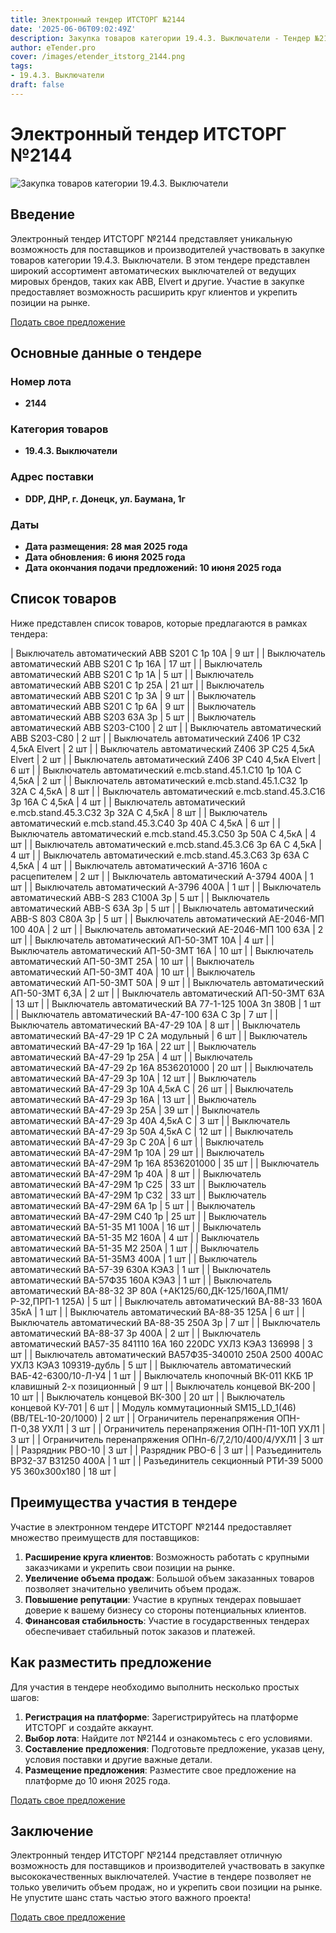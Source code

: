 ```yaml
---
title: Электронный тендер ИТСТОРГ №2144
date: '2025-06-06T09:02:49Z'
description: Закупка товаров категории 19.4.3. Выключатели - Тендер №2144
author: eTender.pro
cover: /images/etender_itstorg_2144.png
tags:
- 19.4.3. Выключатели
draft: false
---
```

# Электронный тендер ИТСТОРГ №2144

![Закупка товаров категории 19.4.3. Выключатели](/images/etender_itstorg_2144.png)

## Введение

Электронный тендер ИТСТОРГ №2144 представляет уникальную возможность для поставщиков и производителей участвовать в закупке товаров категории 19.4.3. Выключатели. В этом тендере представлен широкий ассортимент автоматических выключателей от ведущих мировых брендов, таких как ABB, Elvert и другие. Участие в закупке предоставляет возможность расширить круг клиентов и укрепить позиции на рынке.

[Подать свое предложение](https://itstorg.ru/tender-2144?utm_source=etender)

## Основные данные о тендере

### Номер лота
- **2144**

### Категория товаров
- **19.4.3. Выключатели**

### Адрес поставки
- **DDP, ДНР, г. Донецк, ул. Баумана, 1г**

### Даты
- **Дата размещения: 28 мая 2025 года**
- **Дата обновления: 6 июня 2025 года**
- **Дата окончания подачи предложений: 10 июня 2025 года**

## Список товаров

Ниже представлен список товаров, которые предлагаются в рамках тендера:

| Выключатель автоматический ABB S201 C 1р 10А | 9 шт |
| Выключатель автоматический ABB S201 C 1р 16А | 17 шт |
| Выключатель автоматический ABB S201 C 1р 1А | 5 шт |
| Выключатель автоматический ABB S201 C 1р 25А | 21 шт |
| Выключатель автоматический ABB S201 C 1р 3А | 9 шт |
| Выключатель автоматический ABB S201 C 1р 6А | 9 шт |
| Выключатель автоматический ABB S203 63A 3р | 5 шт |
| Выключатель автоматический ABB S203-C100 | 2 шт |
| Выключатель автоматический ABB S203-C80 | 2 шт |
| Выключатель автоматический Z406 1Р C32 4,5кА Elvert | 2 шт |
| Выключатель автоматический Z406 3Р C25 4,5кА Elvert | 2 шт |
| Выключатель автоматический Z406 3Р C40 4,5кА Elvert | 6 шт |
| Выключатель автоматический e.mcb.stand.45.1.C10 1р 10А C 4,5кА | 2 шт |
| Выключатель автоматический e.mcb.stand.45.1.C32 1р 32А C 4,5кА | 8 шт |
| Выключатель автоматический e.mcb.stand.45.3.C16 3р 16А C 4,5кА | 4 шт |
| Выключатель автоматический e.mcb.stand.45.3.C32 3р 32А C 4,5кА | 8 шт |
| Выключатель автоматический e.mcb.stand.45.3.C40 3р 40А C 4,5кА | 6 шт |
| Выключатель автоматический e.mcb.stand.45.3.C50 3р 50А C 4,5кА | 4 шт |
| Выключатель автоматический e.mcb.stand.45.3.C6 3р 6А C 4,5кА | 4 шт |
| Выключатель автоматический e.mcb.stand.45.3.C63 3р 63А C 4,5кА | 4 шт |
| Выключатель автоматический А-3716 160А с расцепителем | 2 шт |
| Выключатель автоматический А-3794 400А | 1 шт |
| Выключатель автоматический А-3796 400А | 1 шт |
| Выключатель автоматический АВВ-S 283 C100А 3р | 5 шт |
| Выключатель автоматический АВВ-S 63А 3р | 5 шт |
| Выключатель автоматический АВВ-S 803 C80А 3р | 5 шт |
| Выключатель автоматический АЕ-2046-МП 100 40А | 2 шт |
| Выключатель автоматический АЕ-2046-МП 100 63А | 2 шт |
| Выключатель автоматический АП-50-3МТ 10А | 4 шт |
| Выключатель автоматический АП-50-3МТ 16А | 10 шт |
| Выключатель автоматический АП-50-3МТ 25А | 10 шт |
| Выключатель автоматический АП-50-3МТ 40А | 10 шт |
| Выключатель автоматический АП-50-3МТ 50А | 9 шт |
| Выключатель автоматический АП-50-3МТ 6,3А | 2 шт |
| Выключатель автоматический АП-50-ЗМТ 63А | 13 шт |
| Выключатель автоматический ВА 77-1-125 100A 3п 380В | 1 шт |
| Выключатель автоматический ВА-47-100 63А С 3р | 7 шт |
| Выключатель автоматический ВА-47-29 10А | 8 шт |
| Выключатель автоматический ВА-47-29 1P C 2A модульный | 6 шт |
| Выключатель автоматический ВА-47-29 1р 16А | 22 шт |
| Выключатель автоматический ВА-47-29 1р 25A | 4 шт |
| Выключатель автоматический ВА-47-29 2р 16А 8536201000 | 20 шт |
| Выключатель автоматический ВА-47-29 3р 10А | 12 шт |
| Выключатель автоматический ВА-47-29 3р 10А 4,5кА С | 26 шт |
| Выключатель автоматический ВА-47-29 3р 16А | 13 шт |
| Выключатель автоматический ВА-47-29 3р 25А | 39 шт |
| Выключатель автоматический ВА-47-29 3р 40А 4,5кА С | 3 шт |
| Выключатель автоматический ВА-47-29 3р 50А 4,5кА С | 12 шт |
| Выключатель автоматический ВА-47-29 3р С 20А | 6 шт |
| Выключатель автоматический ВА-47-29М 1р 10А | 29 шт |
| Выключатель автоматический ВА-47-29М 1р 16А 8536201000 | 35 шт |
| Выключатель автоматический ВА-47-29М 1р 40А | 8 шт |
| Выключатель автоматический ВА-47-29М 1р С25 | 33 шт |
| Выключатель автоматический ВА-47-29М 1р С32 | 33 шт |
| Выключатель автоматический ВА-47-29М 6А 1р | 5 шт |
| Выключатель автоматический ВА-47-29М С40 1р | 25 шт |
| Выключатель автоматический ВА-51-35 М1 100А | 16 шт |
| Выключатель автоматический ВА-51-35 М2 160А | 4 шт |
| Выключатель автоматический ВА-51-35 М2 250А | 1 шт |
| Выключатель автоматический ВА-51-35М3 400А | 1 шт |
| Выключатель автоматический ВА-57-39 630А КЭАЗ | 1 шт |
| Выключатель автоматический ВА-57Ф35 160А КЭАЗ | 1 шт |
| Выключатель автоматический ВА-88-32 3Р 80А (+АК125/60,ДК-125/160А,ПМ1/Р-32,ПРП-1 125А) | 5 шт |
| Выключатель автоматический ВА-88-33 160А 35кА | 1 шт |
| Выключатель автоматический ВА-88-35 125А | 6 шт |
| Выключатель автоматический ВА-88-35 250А 3р | 7 шт |
| Выключатель автоматический ВА-88-37 3р 400А | 2 шт |
| Выключатель автоматический ВА57-35 841110 16А 160 220DC УХЛ3 КЭАЗ 136998 | 3 шт |
| Выключатель автоматический ВА57Ф35-340010 250А 2500 400AC УХЛ3 КЭАЗ 109319-дубль | 5 шт |
| Выключатель автоматический ВАБ-42-6300/10-Л-У4 | 1 шт |
| Выключатель кнопочный ВК-011 ККБ 1Р клавишный 2-х позиционный | 9 шт |
| Выключатель концевой ВК-200 | 10 шт |
| Выключатель концевой ВК-300 | 20 шт |
| Выключатель концевой КУ-701 | 6 шт |
| Модуль коммутационный SM15_LD_1(46) (BB/TEL-10-20/1000) | 2 шт |
| Ограничитель перенапряжения ОПН-П-0,38 УХЛ1 | 3 шт |
| Ограничитель перенапряжения ОПН-П1-10П УХЛ1 | 3 шт |
| Ограничитель перенапряжения ОПНп-6/7,2/10/400/4/УХЛ1 | 3 шт |
| Разрядник РВО-10 | 3 шт |
| Разрядник РВО-6 | 3 шт |
| Разъединитель ВР32-37 В31250 400А | 1 шт |
| Разъединитель секционный РТИ-39 5000 У5 360х300х180 | 18 шт |

## Преимущества участия в тендере

Участие в электронном тендере ИТСТОРГ №2144 предоставляет множество преимуществ для поставщиков:

1. **Расширение круга клиентов**: Возможность работать с крупными заказчиками и укрепить свои позиции на рынке.
2. **Увеличение объема продаж**: Большой объем заказанных товаров позволяет значительно увеличить объем продаж.
3. **Повышение репутации**: Участие в крупных тендерах повышает доверие к вашему бизнесу со стороны потенциальных клиентов.
4. **Финансовая стабильность**: Участие в государственных тендерах обеспечивает стабильный поток заказов и платежей.

## Как разместить предложение

Для участия в тендере необходимо выполнить несколько простых шагов:

1. **Регистрация на платформе**: Зарегистрируйтесь на платформе ИТСТОРГ и создайте аккаунт.
2. **Выбор лота**: Найдите лот №2144 и ознакомьтесь с его условиями.
3. **Составление предложения**: Подготовьте предложение, указав цену, условия поставки и другие важные детали.
4. **Размещение предложения**: Разместите свое предложение на платформе до 10 июня 2025 года.

[Подать свое предложение](https://itstorg.ru/tender-2144?utm_source=etender)

## Заключение

Электронный тендер ИТСТОРГ №2144 представляет отличную возможность для поставщиков и производителей участвовать в закупке высококачественных выключателей. Участие в тендере позволяет не только увеличить объем продаж, но и укрепить свои позиции на рынке. Не упустите шанс стать частью этого важного проекта!

[Подать свое предложение](https://itstorg.ru/tender-2144?utm_source=etender)